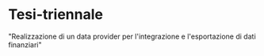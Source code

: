# Tesi-triennale

"Realizzazione di un data provider per l'integrazione e l'esportazione di dati finanziari"
